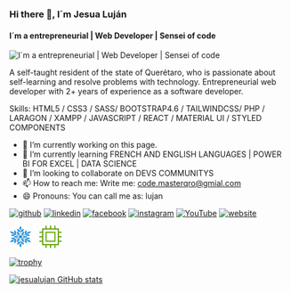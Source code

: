 ### Hi there 👋, I´m Jesua Luján
#### I´m a entrepreneurial | Web Developer | Sensei of code
![I´m a entrepreneurial | Web Developer | Sensei of code](https://i.postimg.cc/DzKy4P1C/IMG-20150713-WA0035.jpg)

A self-taught resident of the state of Querétaro, who is passionate about self-learning and resolve problems with technology. Entrepreneurial web developer with 2+ years of experience as a software developer.

Skills: HTML5 / CSS3 / SASS/ BOOTSTRAP4.6 / TAILWINDCSS/ PHP / LARAGON / XAMPP / JAVASCRIPT / REACT / MATERIAL UI / STYLED COMPONENTS

- 🔭 I’m currently working on this page. 
- 🌱 I’m currently learning FRENCH AND ENGLISH LANGUAGES | POWER BI FOR EXCEL | DATA SCIENCE 
- 👯 I’m looking to collaborate on DEVS COMMUNITYS 
- 📫 How to reach me: Write me: code.masterqro@gmial.com 
- 😄 Pronouns: You can call me as: lujan  


[<img src='https://cdn.jsdelivr.net/npm/simple-icons@3.0.1/icons/github.svg' alt='github' height='40'>](https://github.com/jesualujan)  [<img src='https://cdn.jsdelivr.net/npm/simple-icons@3.0.1/icons/linkedin.svg' alt='linkedin' height='40'>](https://www.linkedin.com/in/jesualujan/)  [<img src='https://cdn.jsdelivr.net/npm/simple-icons@3.0.1/icons/facebook.svg' alt='facebook' height='40'>](https://www.facebook.com/jesualujan)  [<img src='https://cdn.jsdelivr.net/npm/simple-icons@3.0.1/icons/instagram.svg' alt='instagram' height='40'>](https://www.instagram.com/jesualujan/)  [<img src='https://cdn.jsdelivr.net/npm/simple-icons@3.0.1/icons/youtube.svg' alt='YouTube' height='40'>](https://www.youtube.com/channel/jesualujan)  [<img src='https://cdn.jsdelivr.net/npm/simple-icons@3.0.1/icons/icloud.svg' alt='website' height='40'>](https://jesulujan.netlify.app/)  

<a href='https://archiveprogram.github.com/'><img src='https://raw.githubusercontent.com/acervenky/animated-github-badges/master/assets/acbadge.gif' width='40' height='40'></a> <a href='https://docs.github.com/en/developers'><img src='https://raw.githubusercontent.com/acervenky/animated-github-badges/master/assets/devbadge.gif' width='40' height='40'></a> 

[![trophy](https://github-profile-trophy.vercel.app/?username=jesualujan)](https://github.com/ryo-ma/github-profile-trophy)

[![jesualujan GitHub stats](https://github-readme-stats.vercel.app/api?username=jesualujan)](https://github.com/jesualujan/github-readme-stats)

